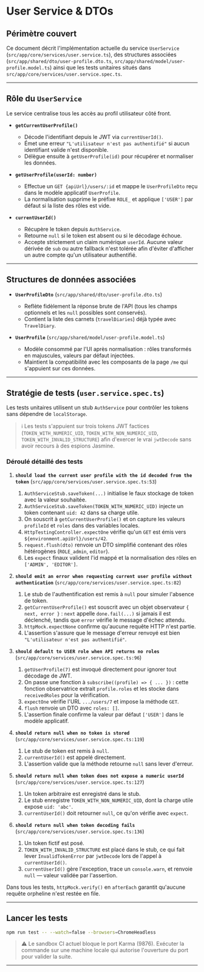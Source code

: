 # User Service & DTOs

## Périmètre couvert

Ce document décrit l'implémentation actuelle du service `UserService` (`src/app/core/services/user.service.ts`), des structures associées (`src/app/shared/dto/user-profile.dto.ts`, `src/app/shared/model/user-profile.model.ts`) ainsi que les tests unitaires situés dans `src/app/core/services/user.service.spec.ts`.

---

## Rôle du `UserService`

Le service centralise tous les accès au profil utilisateur côté front.

- **`getCurrentUserProfile()`**
  - Décode l'identifiant depuis le JWT via `currentUserId()`.
  - Émet une erreur `"L'utilisateur n'est pas authentifié"` si aucun identifiant valide n'est disponible.
  - Délègue ensuite à `getUserProfile(id)` pour récupérer et normaliser les données.

- **`getUserProfile(userId: number)`**
  - Effectue un `GET {apiUrl}/users/:id` et mappe le `UserProfileDto` reçu dans le modèle applicatif `UserProfile`.
  - La normalisation supprime le préfixe `ROLE_` et applique `['USER']` par défaut si la liste des rôles est vide.

- **`currentUserId()`**
  - Récupère le token depuis `AuthService`.
  - Retourne `null` si le token est absent ou si le décodage échoue.
  - Accepte strictement un claim numérique `userId`. Aucune valeur dérivée de `sub` ou autre fallback n'est tolérée afin d'éviter d'afficher un autre compte qu'un utilisateur authentifié.

---

## Structures de données associées

- **`UserProfileDto`** (`src/app/shared/dto/user-profile.dto.ts`)
  - Reflète fidèlement la réponse brute de l'API (tous les champs optionnels et les `null` possibles sont conservés).
  - Contient la liste des carnets (`travelDiaries`) déjà typée avec `TravelDiary`.

- **`UserProfile`** (`src/app/shared/model/user-profile.model.ts`)
  - Modèle consommé par l'UI après normalisation : rôles transformés en majuscules, valeurs par défaut injectées.
  - Maintient la compatibilité avec les composants de la page `/me` qui s'appuient sur ces données.

---

## Stratégie de tests (`user.service.spec.ts`)

Les tests unitaires utilisent un stub `AuthService` pour contrôler les tokens sans dépendre de `localStorage`.

> ℹ️ Les tests s'appuient sur trois tokens JWT factices (`TOKEN_WITH_NUMERIC_UID`, `TOKEN_WITH_NON_NUMERIC_UID`, `TOKEN_WITH_INVALID_STRUCTURE`) afin d'exercer le vrai `jwtDecode` sans avoir recours à des espions Jasmine.

### Déroulé détaillé des tests

1. **`should load the current user profile with the id decoded from the token`** (`src/app/core/services/user.service.spec.ts:53`)
   1. `AuthServiceStub.saveToken(...)` initialise le faux stockage de token avec la valeur souhaitée.
   2. `AuthServiceStub.saveToken(TOKEN_WITH_NUMERIC_UID)` injecte un token contenant `uid: 42` dans sa charge utile.
   3. On souscrit à `getCurrentUserProfile()` et on capture les valeurs `profileId` et `roles` dans des variables locales.
   4. `HttpTestingController.expectOne` vérifie qu'un `GET` est émis vers `${environment.apiUrl}/users/42`.
   5. `request.flush(dto)` renvoie un DTO simplifié contenant des rôles hétérogènes (`ROLE_admin`, `editor`).
   6. Les `expect` finaux valident l'id mappé et la normalisation des rôles en `['ADMIN', 'EDITOR']`.

2. **`should emit an error when requesting current user profile without authentication`** (`src/app/core/services/user.service.spec.ts:82`)
   1. Le stub de l'authentification est remis à `null` pour simuler l'absence de token.
   2. `getCurrentUserProfile()` est souscrit avec un objet observateur `{ next, error }` : `next` appelle `done.fail(...)` si jamais il est déclenché, tandis que `error` vérifie le message d'échec attendu.
   3. `httpMock.expectNone` confirme qu'aucune requête HTTP n'est partie.
   4. L'assertion s'assure que le message d'erreur renvoyé est bien `"L'utilisateur n'est pas authentifié"`.

3. **`should default to USER role when API returns no roles`** (`src/app/core/services/user.service.spec.ts:96`)
   1. `getUserProfile(7)` est invoqué directement pour ignorer tout décodage de JWT.
   2. On passe une fonction à `subscribe((profile) => { ... })` : cette fonction observatrice extrait `profile.roles` et les stocke dans `receivedRoles` pour la vérification.
   3. `expectOne` vérifie l'URL `.../users/7` et impose la méthode `GET`.
   4. `flush` renvoie un DTO avec `roles: []`.
   5. L'assertion finale confirme la valeur par défaut `['USER']` dans le modèle applicatif.

4. **`should return null when no token is stored`** (`src/app/core/services/user.service.spec.ts:119`)
   1. Le stub de token est remis à `null`.
   2. `currentUserId()` est appelé directement.
   3. L'assertion valide que la méthode retourne `null` sans lever d'erreur.

5. **`should return null when token does not expose a numeric userId`** (`src/app/core/services/user.service.spec.ts:127`)
   1. Un token arbitraire est enregistré dans le stub.
   2. Le stub enregistre `TOKEN_WITH_NON_NUMERIC_UID`, dont la charge utile expose `uid: 'abc'`.
   3. `currentUserId()` doit retourner `null`, ce qu'on vérifie avec `expect`.

6. **`should return null when token decoding fails`** (`src/app/core/services/user.service.spec.ts:136`)
   1. Un token fictif est posé.
   2. `TOKEN_WITH_INVALID_STRUCTURE` est placé dans le stub, ce qui fait lever `InvalidTokenError` par `jwtDecode` lors de l'appel à `currentUserId()`.
   3. `currentUserId()` gère l'exception, trace un `console.warn`, et renvoie `null` — valeur validée par l'assertion.

Dans tous les tests, `httpMock.verify()` en `afterEach` garantit qu'aucune requête orpheline n'est restée en file.

---

## Lancer les tests

```bash
npm run test -- --watch=false --browsers=ChromeHeadless
```

> ⚠️ Le sandbox CI actuel bloque le port Karma (9876). Exécuter la commande sur une machine locale qui autorise l'ouverture du port pour valider la suite.

---
